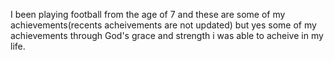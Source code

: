 I been playing football from the age of 7 and these are some of my achievements(recents acheivements are not updated) but yes some of my achievements through God's grace and strength i was able to acheive in my life.
